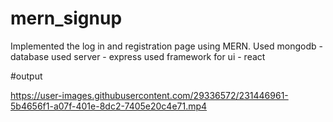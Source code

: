 # mern_signup



Implemented the log in and registration page
using MERN.
Used mongodb - database 
used server - express
used framework for ui - react


#output


https://user-images.githubusercontent.com/29336572/231446961-5b4656f1-a07f-401e-8dc2-7405e20c4e71.mp4


